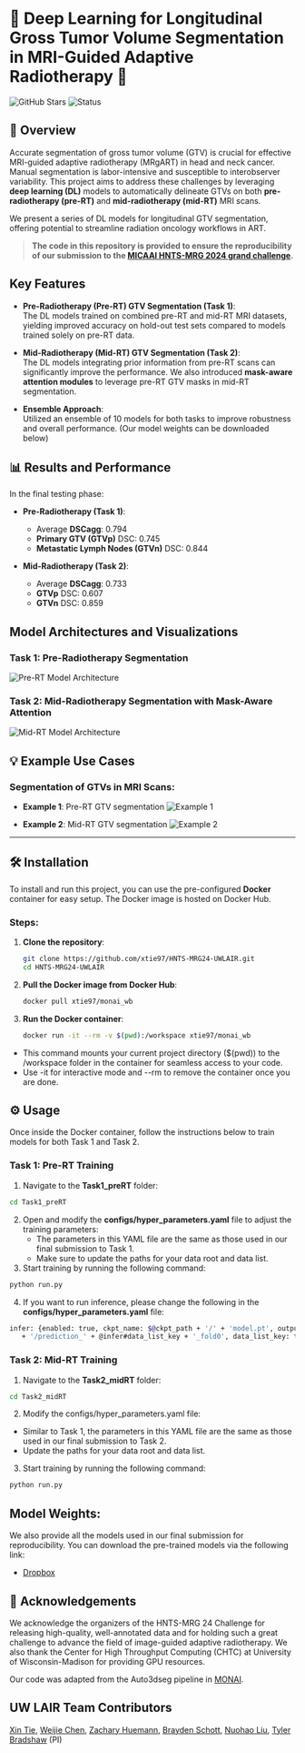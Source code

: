 # 🎯 Deep Learning for Longitudinal Gross Tumor Volume Segmentation in MRI-Guided Adaptive Radiotherapy 🎯

![GitHub Stars](https://img.shields.io/github/stars/xtie97/HNTS-MRG24-UWLAIR?style=social) 
![Status](https://img.shields.io/badge/Status-Active-brightgreen.svg)

## 🚀 Overview
Accurate segmentation of gross tumor volume (GTV) is crucial for effective MRI-guided adaptive radiotherapy (MRgART) in head and neck cancer. Manual segmentation is labor-intensive and susceptible to interobserver variability. This project aims to address these challenges by leveraging **deep learning (DL)** models to automatically delineate GTVs on both **pre-radiotherapy (pre-RT)** and **mid-radiotherapy (mid-RT)** MRI scans. 

We present a series of DL models for longitudinal GTV segmentation, offering potential to streamline radiation oncology workflows in ART.

> **The code in this repository is provided to ensure the reproducibility of our submission to the [MICAAI HNTS-MRG 2024 grand challenge](https://hntsmrg24.grand-challenge.org/overview/).** 


## Key Features
- **Pre-Radiotherapy (Pre-RT) GTV Segmentation (Task 1)**:  
  The DL models trained on combined pre-RT and mid-RT MRI datasets, yielding improved accuracy on hold-out test sets compared to models trained solely on pre-RT data.
  
- **Mid-Radiotherapy (Mid-RT) GTV Segmentation (Task 2)**:  
  The DL models integrating prior information from pre-RT scans can significantly improve the performance. We also introduced **mask-aware attention modules** to leverage pre-RT GTV masks in mid-RT segmentation. 

- **Ensemble Approach**:  
  Utilized an ensemble of 10 models for both tasks to improve robustness and overall performance. (Our model weights can be downloaded below)

## 📊 Results and Performance
   In the final testing phase: 
- **Pre-Radiotherapy (Task 1)**:
  - Average **DSCagg**: 0.794
  - **Primary GTV (GTVp)** DSC: 0.745
  - **Metastatic Lymph Nodes (GTVn)** DSC: 0.844

- **Mid-Radiotherapy (Task 2)**:
  - Average **DSCagg**: 0.733
  - **GTVp** DSC: 0.607
  - **GTVn** DSC: 0.859
    
## Model Architectures and Visualizations

### Task 1: Pre-Radiotherapy Segmentation

![Pre-RT Model Architecture](./images/pre_rt_model.jpg)

### Task 2: Mid-Radiotherapy Segmentation with Mask-Aware Attention

![Mid-RT Model Architecture](./images/mid_rt_model_updated.jpg)


## 💡 Example Use Cases

### Segmentation of GTVs in MRI Scans:
- **Example 1**: Pre-RT GTV segmentation
  ![Example 1](./images/example_pre_rt.jpg)
  
- **Example 2**: Mid-RT GTV segmentation
  ![Example 2](./images/example_mid_rt.jpg)

---

## 🛠 Installation

To install and run this project, you can use the pre-configured **Docker** container for easy setup. The Docker image is hosted on Docker Hub.

### Steps:

1. **Clone the repository**:
   ```bash
   git clone https://github.com/xtie97/HNTS-MRG24-UWLAIR.git
   cd HNTS-MRG24-UWLAIR
   ```
2. **Pull the Docker image from Docker Hub**:
   ```bash
   docker pull xtie97/monai_wb
   ```

3. **Run the Docker container**:
   ```bash
   docker run -it --rm -v $(pwd):/workspace xtie97/monai_wb
   ```
  - This command mounts your current project directory ($(pwd)) to the /workspace folder in the container for seamless access to your code.
  - Use -it for interactive mode and --rm to remove the container once you are done.


## ⚙️ Usage
Once inside the Docker container, follow the instructions below to train models for both Task 1 and Task 2.
### Task 1: Pre-RT Training
1. Navigate to the **Task1_preRT** folder:
```bash
cd Task1_preRT
```
2. Open and modify the **configs/hyper_parameters.yaml** file to adjust the training parameters:
   - The parameters in this YAML file are the same as those used in our final submission to Task 1.
   - Make sure to update the paths for your data root and data list.
3. Start training by running the following command:
```bash
python run.py
```
4. If you want to run inference, please change the following in the **configs/hyper_parameters.yaml** file:
 ```bash
infer: {enabled: true, ckpt_name: $@ckpt_path + '/' + 'model.pt', output_path: $@bundle_root
    + '/prediction_' + @infer#data_list_key + '_fold0', data_list_key: testing}
``` 
### Task 2: Mid-RT Training
1. Navigate to the **Task2_midRT** folder:
```bash
cd Task2_midRT
```
2. Modify the configs/hyper_parameters.yaml file:
 - Similar to Task 1, the parameters in this YAML file are the same as those used in our final submission to Task 2.
 - Update the paths for your data root and data list.
3. Start training by running the following command:
```bash
python run.py
``` 


## Model Weights:
We also provide all the models used in our final submission for reproducibility. You can download the pre-trained models via the following link:
  - [Dropbox](https://www.dropbox.com/scl/fo/eb5wrng0hxi6lmycsxiyf/ADATxiQ-1DqD_ILW-Snef8U?rlkey=xugmzfs22um6orvxzrnloervl&st=5dccg8qd&dl=0)



## 🙏 Acknowledgements
We acknowledge the organizers of the HNTS-MRG 24 Challenge for releasing high-quality, well-annotated data and for holding such a great challenge to advance the field of image-guided adaptive radiotherapy. We also thank the Center for High Throughput Computing (CHTC) at University of Wisconsin-Madison for providing GPU resources. 

Our code was adapted from the Auto3dseg pipeline in [MONAI](https://github.com/Project-MONAI/MONAI).

## UW LAIR Team Contributors
[Xin Tie](https://www.linkedin.com/in/xintie8254b6157/), 
[Weijie Chen](https://www.linkedin.com/in/winstonchen2017/), 
[Zachary Huemann](https://www.linkedin.com/in/zach-huemann/), 
[Brayden Schott](https://www.linkedin.com/in/brayden-schott-04693b109/), 
[Nuohao Liu](https://www.linkedin.com/in/nuohao-liu/), 
[Tyler Bradshaw](https://radiology.wisc.edu/profile/tyler-bradshaw-1400/) (PI)
